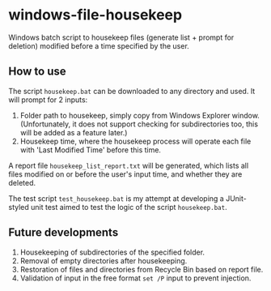 # windows-file-housekeep
Windows batch script to housekeep files (generate list + prompt for deletion) modified before a time specified by the user.

How to use
----------
The script ```housekeep.bat``` can be downloaded to any directory and used.
It will prompt for 2 inputs:
1. Folder path to housekeep, simply copy from Windows Explorer window. (Unfortunately, it does not support checking for subdirectories too, this will be added as a feature later.)
2. Housekeep time, where the housekeep process will operate each file with 'Last Modified Time' before this time.

A report file ```housekeep_list_report.txt``` will be generated, which lists all files modified on or before the user's input time, and whether they are deleted.

The test script ```test_housekeep.bat``` is my attempt at developing a JUnit-styled unit test aimed to test the logic of the script ```housekeep.bat```.

Future developments
-------------------
1. Housekeeping of subdirectories of the specified folder.
2. Removal of empty directories after housekeeping.
3. Restoration of files and directories from Recycle Bin based on report file.
3. Validation of input in the free format ```set /P``` input to prevent injection.
